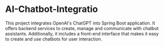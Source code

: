 # AI-Chatbot-Integratio
This project integrates OpenAI's ChatGPT into Spring Boot application. It offers backend services to create, manage and communicate with chatbot assistants. Additionally, it includes a front-end interface that makes it easy to create and use chatbots for user interaction.
